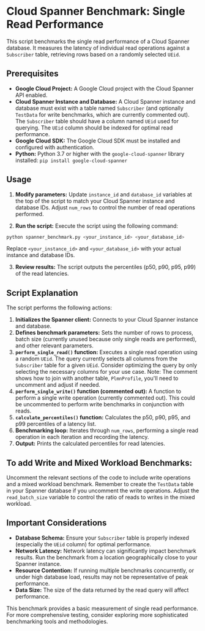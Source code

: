 # Cloud Spanner Benchmark: Single Read Performance

This script benchmarks the single read performance of a Cloud Spanner database. It measures the latency of individual read operations against a `Subscriber` table, retrieving rows based on a randomly selected `UEid`.

## Prerequisites

* **Google Cloud Project:** A Google Cloud project with the Cloud Spanner API enabled.
* **Cloud Spanner Instance and Database:** A Cloud Spanner instance and database must exist with a table named `Subscriber` (and optionally `TestData` for write benchmarks, which are currently commented out). The `Subscriber` table should have a column named `UEid` used for querying. The `UEid` column should be indexed for optimal read performance.
* **Google Cloud SDK:** The Google Cloud SDK must be installed and configured with authentication.
* **Python:** Python 3.7 or higher with the `google-cloud-spanner` library installed: `pip install google-cloud-spanner`


## Usage

1. **Modify parameters:** Update `instance_id` and `database_id` variables at the top of the script to match your Cloud Spanner instance and database IDs. Adjust `num_rows` to control the number of read operations performed.

2. **Run the script:** Execute the script using the following command:

```bash
python spanner_benchmark.py <your_instance_id> <your_database_id>
```

Replace `<your_instance_id>` and `<your_database_id>` with your actual instance and database IDs.

3. **Review results:** The script outputs the percentiles (p50, p90, p95, p99) of the read latencies.


## Script Explanation

The script performs the following actions:

1. **Initializes the Spanner client:** Connects to your Cloud Spanner instance and database.
2. **Defines benchmark parameters:** Sets the number of rows to process, batch size (currently unused because only single reads are performed), and other relevant parameters.
3. **`perform_single_read()` function:** Executes a single read operation using a random `UEid`. The query currently selects all columns from the `Subscriber` table for a given `UEid`. Consider optimizing the query by only selecting the necessary columns for your use case. Note: The comment shows how to join with another table, `PlmnProfile`, you'll need to uncomment and adjust if needed.
4. **`perform_single_write()` function (commented out):** A function to perform a single write operation (currently commented out). This could be uncommented to perform write benchmarks in conjunction with reads.
5. **`calculate_percentiles()` function:** Calculates the p50, p90, p95, and p99 percentiles of a latency list.
6. **Benchmarking loop:** Iterates through `num_rows`, performing a single read operation in each iteration and recording the latency.
7. **Output:** Prints the calculated percentiles for read latencies.


## To add Write and Mixed Workload Benchmarks:

Uncomment the relevant sections of the code to include write operations and a mixed workload benchmark. Remember to create the `TestData` table in your Spanner database if you uncomment the write operations. Adjust the `read_batch_size` variable to control the ratio of reads to writes in the mixed workload.


## Important Considerations

* **Database Schema:** Ensure your `Subscriber` table is properly indexed (especially the `UEid` column) for optimal performance.
* **Network Latency:** Network latency can significantly impact benchmark results. Run the benchmark from a location geographically close to your Spanner instance.
* **Resource Contention:** If running multiple benchmarks concurrently, or under high database load, results may not be representative of peak performance.
* **Data Size:** The size of the data returned by the read query will affect performance.


This benchmark provides a basic measurement of single read performance. For more comprehensive testing, consider exploring more sophisticated benchmarking tools and methodologies.